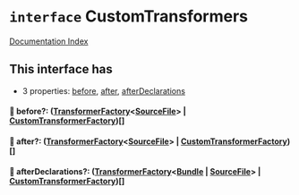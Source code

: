 # `interface` CustomTransformers

[Documentation Index](../README.md)

## This interface has

- 3 properties:
[before](#-before-transformerfactorysourcefile--customtransformerfactory),
[after](#-after-transformerfactorysourcefile--customtransformerfactory),
[afterDeclarations](#-afterdeclarations-transformerfactorybundle--sourcefile--customtransformerfactory)


#### 📄 before?: ([TransformerFactory](../type.TransformerFactory/README.md)\<[SourceFile](../interface.SourceFile/README.md)> | [CustomTransformerFactory](../type.CustomTransformerFactory/README.md))\[]



#### 📄 after?: ([TransformerFactory](../type.TransformerFactory/README.md)\<[SourceFile](../interface.SourceFile/README.md)> | [CustomTransformerFactory](../type.CustomTransformerFactory/README.md))\[]



#### 📄 afterDeclarations?: ([TransformerFactory](../type.TransformerFactory/README.md)\<[Bundle](../interface.Bundle/README.md) | [SourceFile](../interface.SourceFile/README.md)> | [CustomTransformerFactory](../type.CustomTransformerFactory/README.md))\[]




